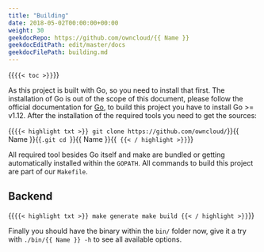 ```yaml
---
title: "Building"
date: 2018-05-02T00:00:00+00:00
weight: 30
geekdocRepo: https://github.com/owncloud/{{ Name }}
geekdocEditPath: edit/master/docs
geekdocFilePath: building.md
---
```


{{`{{< toc >}}`}}

As this project is built with Go, so you need to install that first. The installation of Go is out of the scope of this document, please follow the official documentation for [Go](https://golang.org/doc/install), to build this project you have to install Go >= v1.12. After the installation of the required tools you need to get the sources:

{{`{{< highlight txt >}}
git clone https://github.com/owncloud/`}}{{ Name }}{{`.git
cd `}}{{ Name }}{{`
{{< / highlight >}}`}}

All required tool besides Go itself and make are bundled or getting automatically installed within the `GOPATH`. All commands to build this project are part of our `Makefile`.

## Backend

{{`{{< highlight txt >}}
make generate
make build
{{< / highlight >}}`}}

Finally you should have the binary within the `bin/` folder now, give it a try with `./bin/{{ Name }} -h` to see all available options.
